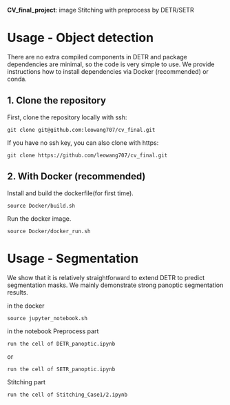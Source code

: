 **CV_final_project**: image Stitching with preprocess by DETR/SETR

# Usage - Object detection
There are no extra compiled components in DETR and package dependencies are minimal,
so the code is very simple to use. We provide instructions how to install dependencies via Docker (recommended) or conda.

## 1. Clone the repository
First, clone the repository locally with ssh:
```
git clone git@github.com:leowang707/cv_final.git
```
If you have no ssh key, you can also clone with https:
```
git clone https://github.com/leowang707/cv_final.git
```

## 2. With Docker (recommended)
Install and build the dockerfile(for first time).
```
source Docker/build.sh
```
Run the docker image.
```
source Docker/docker_run.sh
```

# Usage - Segmentation

We show that it is relatively straightforward to extend DETR to predict segmentation masks. We mainly demonstrate strong panoptic segmentation results.

in the docker
```
source jupyter_notebook.sh
```
in the notebook
Preprocess part
```
run the cell of DETR_panoptic.ipynb
```
or
```
run the cell of SETR_panoptic.ipynb
```
Stitching part
```
run the cell of Stitching_Case1/2.ipynb
```
